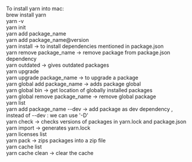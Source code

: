To install yarn into mac:  
brew install yarn  
yarn -v  
yarn init  
yarn add package_name  
yarn add package_name@version  
yarn install -> to install dependencies mentioned in package.json  
yarn remove package_name -> remove package from package.json dependency  
yarn outdated -> gives outdated packages  
yarn upgrade  
yarn upgrade package_name -> to upgrade a package  
yarn global add package_name -> adds package global  
yarn global bin -> get location of globally installed packages  
yarn global remove package_name -> remove global package  
yarn list  
yarn add package_name --dev -> add package as dev dependency , instead of --dev : we can use '-D'  
yarn check -> checks versions of packages in yarn.lock and package.json  
yarn import -> generates yarn.lock  
yarn licenses list  
yarn pack -> zips packages into a zip file  
yarn cache list  
yarn cache clean -> clear the cache  